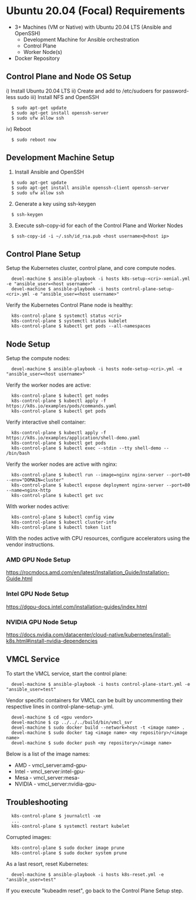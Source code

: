 # Ubuntu 20.04 (Focal) Requirements

* 3+ Machines (VM or Native) with Ubuntu 20.04 LTS (Ansible and OpenSSH)
  - Development Machine for Ansible orchestration
  - Control Plane
  - Worker Node(s)
* Docker Repository

## Control Plane and Node OS Setup

i) Install Ubuntu 20.04 LTS
ii) Create <host username> and add to /etc/sudoers for password-less sudo
iii) Install NFS and OpenSSH
``` shell
  $ sudo apt-get update
  $ sudo apt-get install openssh-server
  $ sudo ufw allow ssh
```
iv) Reboot
``` shell
  $ sudo reboot now
```

## Development Machine Setup

1) Install Ansible and OpenSSH
``` shell
  $ sudo apt-get update
  $ sudo apt-get install ansible openssh-client openssh-server
  $ sudo ufw allow ssh
```
2) Generate a key using ssh-keygen
``` shell
  $ ssh-keygen
```
3) Execute ssh-copy-id for each of the Control Plane and Worker Nodes
``` shell
  $ ssh-copy-id -i ~/.ssh/id_rsa.pub <host username>@<host ip>
```
## Control Plane Setup

Setup the Kubernetes cluster, control plane, and core compute nodes.
``` shell
  devel-machine $ ansible-playbook -i hosts k8s-setup-<cri>-xenial.yml -e "ansible_user=<host username>"
  devel-machine $ ansible-playbook -i hosts control-plane-setup-<cri>.yml -e "ansible_user=<host username>"
```
Verify the Kubernetes Control Plane node is healthy:
``` shell
  k8s-control-plane $ systemctl status <cri>
  k8s-control-plane $ systemctl status kubelet
  k8s-control-plane $ kubectl get pods --all-namespaces
```
## Node Setup

Setup the compute nodes:
``` shell
  devel-machine $ ansible-playbook -i hosts node-setup-<cri>.yml -e "ansible_user=<host username>"
```
Verify the worker nodes are active:
``` shell
  k8s-control-plane $ kubectl get nodes
  k8s-control-plane $ kubectl apply -f https://k8s.io/examples/pods/commands.yaml
  k8s-control-plane $ kubectl get pods
```
Verify interactive shell container:
``` shell
  k8s-control-plane $ kubectl apply -f https://k8s.io/examples/application/shell-demo.yaml
  k8s-control-plane $ kubectl get pods
  k8s-control-plane $ kubectl exec --stdin --tty shell-demo -- /bin/bash
```
Verify the worker nodes are active with nginx:
``` shell
  k8s-control-plane $ kubectl run --image=nginx nginx-server --port=80 --env="DOMAIN=cluster"
  k8s-control-plane $ kubectl expose deployment nginx-server --port=80 --name=nginx-http
  k8s-control-plane $ kubectl get svc
```
With worker nodes active:
``` shell
  k8s-control-plane $ kubectl config view
  k8s-control-plane $ kubectl cluster-info
  k8s-control-plane $ kubectl token list
```
With the nodes active with CPU resources, configure accelerators using the vendor instructions.

### AMD GPU Node Setup

  https://rocmdocs.amd.com/en/latest/Installation_Guide/Installation-Guide.html

### Intel GPU Node Setup

  https://dgpu-docs.intel.com/installation-guides/index.html

### NVIDIA GPU Node Setup

  https://docs.nvidia.com/datacenter/cloud-native/kubernetes/install-k8s.html#install-nvidia-dependencies

## VMCL Service

To start the VMCL service, start the control plane:
``` shell
  devel-machine $ ansible-playbook -i hosts control-plane-start.yml -e "ansible_user=test"
```
Vendor specific containers for VMCL can be built by uncommenting their respective lines in
control-plane-setup-<cri>.yml.
``` shell
  devel-machine $ cd <gpu vendor>
  devel-machine $ cp ../../../build/bin/vmcl_svr
  devel-machine $ sudo docker build --network=host -t <image name> .
  devel-machine $ sudo docker tag <image name> <my repository>/<image name>
  devel-machine $ sudo docker push <my repository>/<image name>
```
Below is a list of the image names:

  * AMD - vmcl_server:amd-gpu-<distro and version>
  * Intel - vmcl_server:intel-gpu-<distro and version>
  * Mesa - vmcl_server:mesa-<distro and version>
  * NVIDIA - vmcl_server:nvidia-gpu-<distro and version>

## Troubleshooting
``` shell
  k8s-control-plane $ journalctl -xe
  ...
  k8s-control-plane $ systemctl restart kubelet
```
Corrupted images:
``` shell
  k8s-control-plane $ sudo docker image prune
  k8s-control-plane $ sudo docker system prune
```
As a last resort, reset Kubernetes:
``` shell
  devel-machine $ ansible-playbook -i hosts k8s-reset.yml -e "ansible_user=test"
```
If you execute "kubeadm reset", go back to the Control Plane Setup step.
